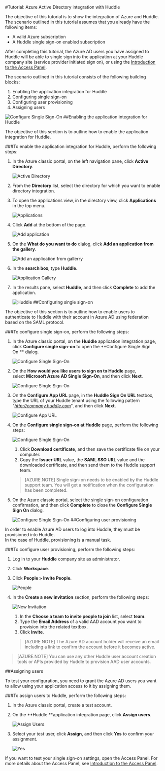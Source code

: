 <properties 
    pageTitle="Tutorial: Azure Active Directory integration with Huddle | Microsoft Azure" 
    description="Learn how to use Huddle with Azure Active Directory to enable single sign-on, automated provisioning, and more!" 
    services="active-directory" 
    authors="jeevansd"  
    documentationCenter="na" 
    manager="femila"/>
<tags 
    ms.service="active-directory" 
    ms.devlang="na" 
    ms.topic="article" 
    ms.tgt_pltfrm="na" 
    ms.workload="identity" 
    ms.date="07/09/2016" 
    ms.author="jeedes" />

#Tutorial: Azure Active Directory integration with Huddle
  
The objective of this tutorial is to show the integration of Azure and Huddle.  
The scenario outlined in this tutorial assumes that you already have the following items:

-   A valid Azure subscription
-   A Huddle single sign-on enabled subscription
  
After completing this tutorial, the Azure AD users you have assigned to Huddle will be able to single sign into the application at your Huddle company site (service provider initiated sign on), or using the [Introduction to the Access Panel](active-directory-saas-access-panel-introduction.md).
  
The scenario outlined in this tutorial consists of the following building blocks:

1.  Enabling the application integration for Huddle
2.  Configuring single sign-on
3.  Configuring user provisioning
4.  Assigning users

![Configure Single Sign-On](./media/active-directory-saas-huddle-tutorial/IC787830.png "Configure Single Sign-On")
##Enabling the application integration for Huddle
  
The objective of this section is to outline how to enable the application integration for Huddle.

###To enable the application integration for Huddle, perform the following steps:

1.  In the Azure classic portal, on the left navigation pane, click **Active Directory**.

    ![Active Directory](./media/active-directory-saas-huddle-tutorial/IC700993.png "Active Directory")

2.  From the **Directory** list, select the directory for which you want to enable directory integration.

3.  To open the applications view, in the directory view, click **Applications** in the top menu.

    ![Applications](./media/active-directory-saas-huddle-tutorial/IC700994.png "Applications")

4.  Click **Add** at the bottom of the page.

    ![Add application](./media/active-directory-saas-huddle-tutorial/IC749321.png "Add application")

5.  On the **What do you want to do** dialog, click **Add an application from the gallery**.

    ![Add an application from gallerry](./media/active-directory-saas-huddle-tutorial/IC749322.png "Add an application from gallerry")

6.  In the **search box**, type **Huddle**.

    ![Application Gallery](./media/active-directory-saas-huddle-tutorial/IC787831.png "Application Gallery")

7.  In the results pane, select **Huddle**, and then click **Complete** to add the application.

    ![Huddle](./media/active-directory-saas-huddle-tutorial/IC787832.png "Huddle")
##Configuring single sign-on
  
The objective of this section is to outline how to enable users to authenticate to Huddle with their account in Azure AD using federation based on the SAML protocol.

###To configure single sign-on, perform the following steps:

1.  In the Azure classic portal, on the **Huddle** application integration page, click **Configure single sign-on** to open the **Configure Single Sign On ** dialog.

    ![Configure Single Sign-On](./media/active-directory-saas-huddle-tutorial/IC787833.png "Configure Single Sign-On")

2.  On the **How would you like users to sign on to Huddle** page, select **Microsoft Azure AD Single Sign-On**, and then click **Next**.

    ![Configure Single Sign-On](./media/active-directory-saas-huddle-tutorial/IC787834.png "Configure Single Sign-On")

3.  On the **Configure App URL** page, in the **Huddle Sign On URL** textbox, type the URL of your Huddle tenant using the following pattern "*http://company.huddle.com*", and then click **Next**.

    ![Configure App URL](./media/active-directory-saas-huddle-tutorial/IC787835.png "Configure App URL")

4.  On the **Configure single sign-on at Huddle** page, perform the following steps:

    ![Configure Single Sign-On](./media/active-directory-saas-huddle-tutorial/IC787836.png "Configure Single Sign-On")

    1.  Click **Download certificate**, and then save the certificate file on your computer.
    2.  Copy the **Issuer URL** value, the **SAML SSO URL** value and the downloaded certificate, and then send them to the Huddle support team.

    >[AZURE.NOTE] Single sign-on needs to be enabled by the Huddle support team.
    You will get a notification when the configuration has been completed.

5.  On the Azure classic portal, select the single sign-on configuration confirmation, and then click **Complete** to close the **Configure Single Sign On** dialog.

    ![Configure Single Sign-On](./media/active-directory-saas-huddle-tutorial/IC787837.png "Configure Single Sign-On")
##Configuring user provisioning
  
In order to enable Azure AD users to log into Huddle, they must be provisioned into Huddle.  
In the case of Huddle, provisioning is a manual task.

###To configure user provisioning, perform the following steps:

1.  Log in to your **Huddle** company site as administrator.

2.  Click **Workspace**.

3.  Click **People \> Invite People**.

    ![People](./media/active-directory-saas-huddle-tutorial/IC787838.png "People")

4.  In the **Create a new invitation** section, perform the following steps:

    ![New Invitation](./media/active-directory-saas-huddle-tutorial/IC787839.png "New Invitation")

    1.  In the **Choose a team to invite people to join** list, select **team**.
    2.  Type the **Email Address** of a valid AAD account you want to provision into the related textbox.
    3.  Click **Invite**.

    >[AZURE.NOTE] The Azure AD account holder will receive an email including a link to confirm the account before it becomes active.

>[AZURE.NOTE] You can use any other Huddle user account creation tools or APIs provided by Huddle to provision AAD user accounts.

##Assigning users
  
To test your configuration, you need to grant the Azure AD users you want to allow using your application access to it by assigning them.

###To assign users to Huddle, perform the following steps:

1.  In the Azure classic portal, create a test account.

2.  On the **Huddle **application integration page, click **Assign users**.

    ![Assign Users](./media/active-directory-saas-huddle-tutorial/IC787840.png "Assign Users")

3.  Select your test user, click **Assign**, and then click **Yes** to confirm your assignment.

    ![Yes](./media/active-directory-saas-huddle-tutorial/IC767830.png "Yes")
  
If you want to test your single sign-on settings, open the Access Panel. For more details about the Access Panel, see [Introduction to the Access Panel](active-directory-saas-access-panel-introduction.md).